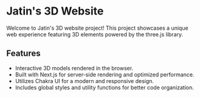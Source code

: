 # Jatin's 3D Website

Welcome to Jatin's 3D website project! This project showcases a unique web experience featuring 3D elements powered by the three.js library.

## Features

- Interactive 3D models rendered in the browser.
- Built with Next.js for server-side rendering and optimized performance.
- Utilizes Chakra UI for a modern and responsive design.
- Includes global styles and utility functions for better code organization.

